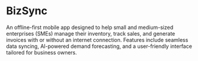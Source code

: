 # BizSync
An offline-first mobile app designed to help small and medium-sized enterprises (SMEs) manage their inventory, track sales, and generate invoices with or without an internet connection. Features include seamless data syncing, AI-powered demand forecasting, and a user-friendly interface tailored for business owners.
